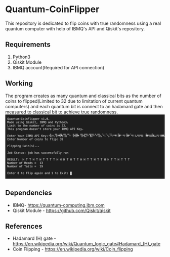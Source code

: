 # Quantum-CoinFlipper
This repository is dedicated to flip coins with true randomness using a real 
quantum computer with help of IBMQ's API and Qiskit's repository.
## Requirements
1. Python3
2. Qiskit Module
3. IBMQ account(Required for API connection)

## Working
The program creates as many quantum and classical bits as the number of coins
to flipped(Limited to 32 due to limitation of current quantum computers) and 
each quantum bit is connect to an hadamard gate and then measured to classical bit
to achieve true randomness.
![alt text](https://github.com/DeathReaper42/Quantum-CoinFlipper/blob/main/images/Quantum_CoinFlipper.png)

## Dependencies
- IBMQ- https://quantum-computing.ibm.com
- Qiskit Module - https://github.com/Qiskit/qiskit

## References
- Hadamard (H) gate - https://en.wikipedia.org/wiki/Quantum_logic_gate#Hadamard_(H)_gate
- Coin Flipping - https://en.wikipedia.org/wiki/Coin_flipping





